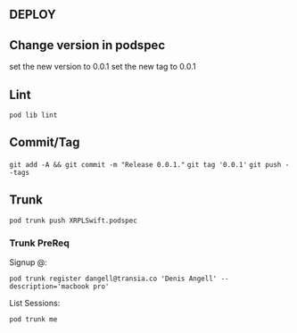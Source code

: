 
## DEPLOY

## Change version in podspec

set the new version to 0.0.1
set the new tag to 0.0.1

## Lint

`pod lib lint`

## Commit/Tag

`git add -A && git commit -m "Release 0.0.1."`
`git tag '0.0.1'`
`git push --tags`

## Trunk

`pod trunk push XRPLSwift.podspec`

### Trunk PreReq

Signup @:

`pod trunk register dangell@transia.co 'Denis Angell' --description='macbook pro'`

List Sessions:

`pod trunk me`